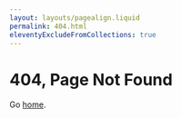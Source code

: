 ```yaml
---
layout: layouts/pagealign.liquid
permalink: 404.html
eleventyExcludeFromCollections: true
---
```

# 404, Page Not Found

Go <a href="{{ '/' | url }}">home</a>.
